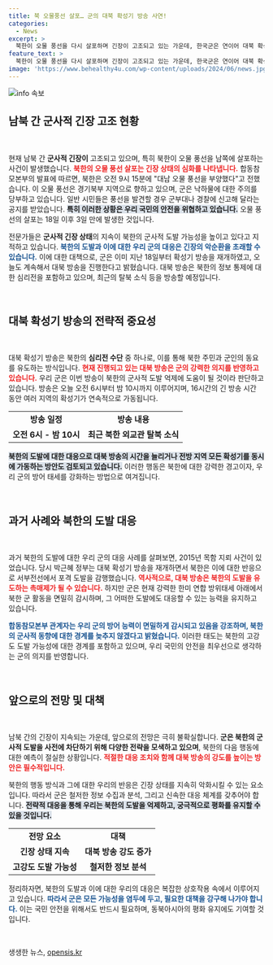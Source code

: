 ```yaml
---
title: 북 오물풍선 살포… 군의 대북 확성기 방송 사연!
categories:
  - News
excerpt: >
  북한이 오물 풍선을 다시 살포하며 긴장이 고조되고 있는 가운데, 한국군은 연이어 대북 확성기 방송을 가동 중입니다. 이번 사태는 남북 간 심리전의 격화로, 과거의 도발 사례가 떠오르는 상황입니다. 긴장감이 높은 지금, 과연 양측의 다음 움직임은? 클릭해 자세한 내용을 확인하세요!
feature_text: >
  북한이 오물 풍선을 다시 살포하며 긴장이 고조되고 있는 가운데, 한국군은 연이어 대북 확성기 방송을 가동 중입니다. 이번 사태는 남북 간 심리전의 격화로, 과거의 도발 사례가 떠오르는 상황입니다. 긴장감이 높은 지금, 과연 양측의 다음 움직임은? 클릭해 자세한 내용을 확인하세요!
image: 'https://www.behealthy4u.com/wp-content/uploads/2024/06/news.jpg'
---
```


<p><img src="https://www.behealthy4u.com/wp-content/uploads/2024/06/news.jpg" alt="info 속보" /></p>

<h2 data-ke-size="size26">남북 간 군사적 긴장 고조 현황</h2>

<p data-ke-size="size16">&nbsp;</p>

<p>현재 남북 간 <b>군사적 긴장이</b> 고조되고 있으며, 특히 북한이 오물 풍선을 남쪽에 살포하는 사건이 발생했습니다. <b><span style="color: #ee2323;">북한의 오물 풍선 살포는 긴장 상태의 심화를 나타냅니다.</span></b> 합동참모본부의 발표에 따르면, 북한은 오전 9시 15분에 "대남 오물 풍선을 부양했다"고 전했습니다. 이 오물 풍선은 경기북부 지역으로 향하고 있으며, 군은 낙하물에 대한 주의를 당부하고 있습니다. 일반 시민들은 풍선을 발견할 경우 군부대나 경찰에 신고해 달라는 공지를 받았습니다. <b><span style="background-color: #21538527;">특히 이러한 상황은 우리 국민의 안전을 위협하고 있습니다.</span></b> 오물 풍선의 살포는 18일 이후 3일 만에 발생한 것입니다.</p>

<p>전문가들은 <b>군사적 긴장 상태</b>의 지속이 북한의 군사적 도발 가능성을 높이고 있다고 지적하고 있습니다. <b><span style="color: #1a5490;">북한의 도발과 이에 대한 우리 군의 대응은 긴장의 악순환을 초래할 수 있습니다.</span></b> 이에 대한 대책으로, 군은 이미 지난 18일부터 확성기 방송을 재개하였고, 오늘도 계속해서 대북 방송을 진행한다고 밝혔습니다. 대북 방송은 북한의 정보 통제에 대한 심리전을 포함하고 있으며, 최근의 탈북 소식 등을 방송할 예정입니다.</p>

<p data-ke-size="size16">&nbsp;</p>

<h2 data-ke-size="size26">대북 확성기 방송의 전략적 중요성</h2>

<p data-ke-size="size16">&nbsp;</p>

<p>대북 확성기 방송은 북한의 <b>심리전 수단</b> 중 하나로, 이를 통해 북한 주민과 군인의 동요를 유도하는 방식입니다. <b><span style="color: #ee2323;">현재 진행되고 있는 대북 방송은 군의 강력한 의지를 반영하고 있습니다.</span></b> 우리 군은 이번 방송이 북한의 군사적 도발 억제에 도움이 될 것이라 판단하고 있습니다. 방송은 오늘 오전 6시부터 밤 10시까지 이루어지며, 16시간의 긴 방송 시간 동안 여러 지역의 확성기가 연속적으로 가동됩니다.</p>

<table style="width:100%; border-collapse: collapse;">
<tr>
<td style="text-align: center; height: 17px;"><b>방송 일정</b></td>
<td style="text-align: center; height: 17px;"><b>방송 내용</b></td>
</tr>
<tr>
<td style="text-align: center; height: 17px;"><b>오전 6시 - 밤 10시</b></td>
<td style="text-align: center; height: 17px;"><b>최근 북한 외교관 탈북 소식</b></td>
</tr>
</table>

<p><b><span style="background-color: #21538527;">북한의 도발에 대한 대응으로 대북 방송의 시간을 늘리거나 전방 지역 모든 확성기를 동시에 가동하는 방안도 검토되고 있습니다.</span></b> 이러한 행동은 북한에 대한 강력한 경고이자, 우리 군의 방어 태세를 강화하는 방법으로 여겨집니다.</p>

<p data-ke-size="size16">&nbsp;</p>

<h2 data-ke-size="size26">과거 사례와 북한의 도발 대응</h2>

<p data-ke-size="size16">&nbsp;</p>

<p>과거 북한의 도발에 대한 우리 군의 대응 사례를 살펴보면, 2015년 목함 지뢰 사건이 있었습니다. 당시 박근혜 정부는 대북 확성기 방송을 재개하면서 북한은 이에 대한 반응으로 서부전선에서 포격 도발을 감행했습니다. <b><span style="color: #ee2323;">역사적으로, 대북 방송은 북한의 도발을 유도하는 촉매제가 될 수 있습니다.</span></b> 하지만 군은 현재 강력한 한미 연합 방위태세 아래에서 북한 군 활동을 면밀히 감시하며, 그 어떠한 도발에도 대응할 수 있는 능력을 유지하고 있습니다.</p>

<p><b><span style="color: #1a5490;">합동참모본부 관계자는 우리 군의 방어 능력이 면밀하게 감시되고 있음을 강조하며, 북한의 군사적 동향에 대한 경계를 늦추지 않겠다고 밝혔습니다.</span></b> 이러한 태도는 북한의 고강도 도발 가능성에 대한 경계를 포함하고 있으며, 우리 국민의 안전을 최우선으로 생각하는 군의 의지를 반영합니다.</p>

<p data-ke-size="size16">&nbsp;</p>

<h2 data-ke-size="size26">앞으로의 전망 및 대책</h2>

<p data-ke-size="size16">&nbsp;</p>

<p>남북 간의 긴장이 지속되는 가운데, 앞으로의 전망은 극히 불확실합니다. <b>군은 북한의 군사적 도발을 사전에 차단하기 위해 다양한 전략을 모색하고 있으며</b>, 북한의 다음 행동에 대한 예측이 절실한 상황입니다. <b><span style="color: #ee2323;">적절한 대응 조치와 함께 대북 방송의 강도를 높이는 방안은 필수적입니다.</span></b></p>

<p>북한의 행동 방식과 그에 대한 우리의 반응은 긴장 상태를 지속히 악화시킬 수 있는 요소입니다. 따라서 군은 철저한 정보 수집과 분석, 그리고 신속한 대응 체계를 갖추어야 합니다. <b><span style="background-color: #21538527;">전략적 대응을 통해 우리는 북한의 도발을 억제하고, 궁극적으로 평화를 유지할 수 있을 것입니다.</span></b> </p>

<table style="width:100%; border-collapse: collapse;">
<tr>
<td style="text-align: center; height: 17px;"><b>전망 요소</b></td>
<td style="text-align: center; height: 17px;"><b>대책</b></td>
</tr>
<tr>
<td style="text-align: center; height: 17px;"><b>긴장 상태 지속</b></td>
<td style="text-align: center; height: 17px;"><b>대북 방송 강도 증가</b></td>
</tr>
<tr>
<td style="text-align: center; height: 17px;"><b>고강도 도발 가능성</b></td>
<td style="text-align: center; height: 17px;"><b>철저한 정보 분석</b></td>
</tr>
</table>

<p>정리하자면, 북한의 도발과 이에 대한 우리의 대응은 복잡한 상호작용 속에서 이루어지고 있습니다. <b><span style="color: #1a5490;">따라서 군은 모든 가능성을 염두에 두고, 필요한 대책을 강구해 나가야 합니다.</span></b> 이는 국민 안전을 위해서도 반드시 필요하며, 동북아시아의 평화 유지에도 기여할 것입니다.</p>

<p data-ke-size="size16">&nbsp;</p>
생생한 뉴스, <a href="https://opensis.kr" rel="dofollow">opensis.kr</a>


